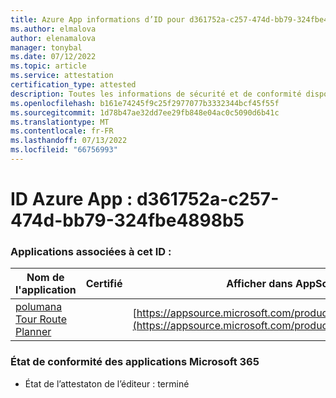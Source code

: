 ```yaml
---
title: Azure App informations d’ID pour d361752a-c257-474d-bb79-324fbe4898b5
ms.author: elmalova
author: elenamalova
manager: tonybal
ms.date: 07/12/2022
ms.topic: article
ms.service: attestation
certification_type: attested
description: Toutes les informations de sécurité et de conformité disponibles pour d361752a-c257-474d-bb79-324fbe4898b5.
ms.openlocfilehash: b161e74245f9c25f2977077b3332344bcf45f55f
ms.sourcegitcommit: 1d78b47ae32dd7ee29fb848e04ac0c5090d6b41c
ms.translationtype: MT
ms.contentlocale: fr-FR
ms.lasthandoff: 07/13/2022
ms.locfileid: "66756993"
---
```

# <a name="azure-app-id-d361752a-c257-474d-bb79-324fbe4898b5"></a>ID Azure App : d361752a-c257-474d-bb79-324fbe4898b5


### <a name="apps-associated-with-this-id"></a>Applications associées à cet ID :
| **Nom de l'application** | **Certifié** | **Afficher dans AppSource** |
|--------------|---------------|-----------------------|
| [polumana Tour Route Planner](../forward/WA200004331.md) |  | [https://appsource.microsoft.com/product/office/WA200004331](https://appsource.microsoft.com/product/office/WA200004331) |

### <a name="microsoft-365-app-compliance-status"></a>État de conformité des applications Microsoft 365
- État de l’attestaton de l’éditeur : terminé
